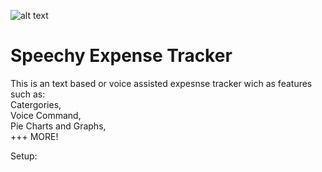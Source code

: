 ![alt text](http://https://github.com/Oisin-byte/speechly-expense-tracker/blob/main/68747470733a2f2f692e6962622e636f2f564a6a6a334b702f53637265656e73686f742d323032302d31322d31382d3230353630302e706e67.png)


# Speechy Expense Tracker

This is an text based or voice assisted expesnse tracker wich as features such as:  
  Catergories,  
  Voice Command,  
  Pie Charts and Graphs,  
  +++ MORE!  
  
 Setup:
 
